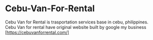# Cebu-Van-For-Rental
Cebu Van for Rental is trasportation services base in cebu, philippines.
Cebu Van for rental have original website built by google my business [https://cebuvanforrental.com/]

